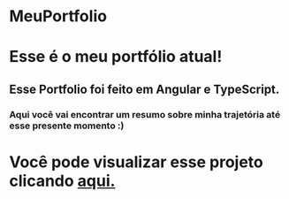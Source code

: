 # MeuPortfolio
<h1> Esse é o meu portfólio atual! </h1>
<h2> Esse Portfolio foi feito em Angular e TypeScript. </h2>
<h3> Aqui você vai encontrar um resumo sobre minha trajetória até esse presente momento :) </h3>
<h1> Você pode visualizar esse projeto clicando <a href="https://willianctti.github.io/PortfolioComAngular/">aqui.</a>


